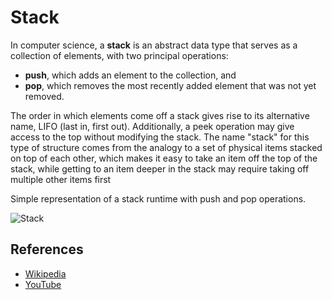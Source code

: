 # Stack

In computer science, a **stack** is an abstract data type that serves 
as a collection of elements, with two principal operations:

* **push**, which adds an element to the collection, and
* **pop**, which removes the most recently added element that was not yet removed.

The order in which elements come off a stack gives rise to its 
alternative name, LIFO (last in, first out). Additionally, a 
peek operation may give access to the top without modifying 
the stack. The name "stack" for this type of structure comes 
from the analogy to a set of physical items stacked on top of 
each other, which makes it easy to take an item off the top 
of the stack, while getting to an item deeper in the stack 
may require taking off multiple other items first

Simple representation of a stack runtime with push and pop operations.

![Stack](https://upload.wikimedia.org/wikipedia/commons/b/b4/Lifo_stack.png)

## References

- [Wikipedia](https://en.wikipedia.org/wiki/Stack_(abstract_data_type))
- [YouTube](https://www.youtube.com/watch?v=wjI1WNcIntg&list=PLLXdhg_r2hKA7DPDsunoDZ-Z769jWn4R8&index=3&)